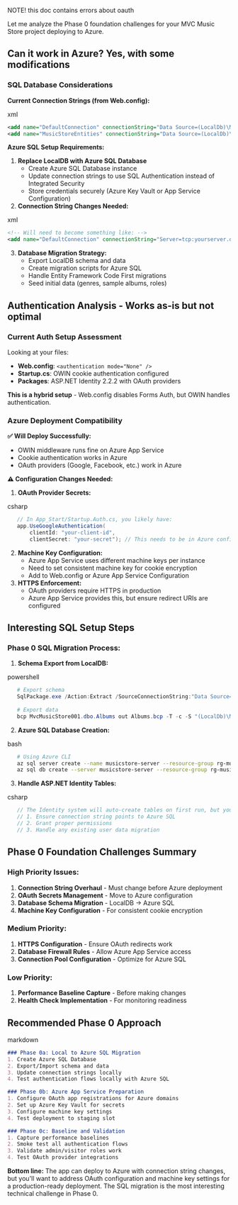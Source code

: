 
NOTE! this doc contains errors about oauth

Let me analyze the Phase 0 foundation challenges for your MVC Music Store project deploying to Azure.

## Can it work in Azure? **Yes, with some modifications**

### SQL Database Considerations

**Current Connection Strings (from Web.config):**

xml

```xml
<add name="DefaultConnection" connectionString="Data Source=(LocalDb)\MSSQLLocalDB;Initial Catalog=MvcMusicStoreUsers001;Integrated Security=True" />
<add name="MusicStoreEntities" connectionString="Data Source=(LocalDb)\MSSQLLocalDB;Initial Catalog=MvcMusicStore001;Integrated Security=SSPI;" />
```

**Azure SQL Setup Requirements:**

1. **Replace LocalDB with Azure SQL Database**
    - Create Azure SQL Database instance
    - Update connection strings to use SQL Authentication instead of Integrated Security
    - Store credentials securely (Azure Key Vault or App Service Configuration)
2. **Connection String Changes Needed:**

xml

```xml
<!-- Will need to become something like: -->
<add name="DefaultConnection" connectionString="Server=tcp:yourserver.database.windows.net,1433;Initial Catalog=MvcMusicStoreUsers001;User ID=yourusername;Password=yourpassword;Encrypt=True;TrustServerCertificate=False;Connection Timeout=30;" />
```

3. **Database Migration Strategy:**
    - Export LocalDB schema and data
    - Create migration scripts for Azure SQL
    - Handle Entity Framework Code First migrations
    - Seed initial data (genres, sample albums, roles)

## Authentication Analysis - **Works as-is but not optimal**

### Current Auth Setup Assessment

Looking at your files:

- **Web.config**: `<authentication mode="None" />`
- **Startup.cs**: OWIN cookie authentication configured
- **Packages**: ASP.NET Identity 2.2.2 with OAuth providers

**This is a hybrid setup** - Web.config disables Forms Auth, but OWIN handles authentication.

### Azure Deployment Compatibility

**✅ Will Deploy Successfully:**

- OWIN middleware runs fine on Azure App Service
- Cookie authentication works in Azure
- OAuth providers (Google, Facebook, etc.) work in Azure

**⚠️ Configuration Changes Needed:**

1. **OAuth Provider Secrets:**

csharp

```csharp
   // In App_Start/Startup.Auth.cs, you likely have:
   app.UseGoogleAuthentication(
       clientId: "your-client-id",
       clientSecret: "your-secret"); // This needs to be in Azure config
```

2. **Machine Key Configuration:**
    - Azure App Service uses different machine keys per instance
    - Need to set consistent machine key for cookie encryption
    - Add to Web.config or Azure App Service Configuration
3. **HTTPS Enforcement:**
    - OAuth providers require HTTPS in production
    - Azure App Service provides this, but ensure redirect URIs are configured

## Interesting SQL Setup Steps

### Phase 0 SQL Migration Process:

1. **Schema Export from LocalDB:**

powershell

```powershell
   # Export schema
   SqlPackage.exe /Action:Extract /SourceConnectionString:"Data Source=(LocalDb)\MSSQLLocalDB;Initial Catalog=MvcMusicStore001;Integrated Security=True" /TargetFile:MusicStore.dacpac
   
   # Export data
   bcp MvcMusicStore001.dbo.Albums out Albums.bcp -T -c -S "(LocalDb)\MSSQLLocalDB"
```

2. **Azure SQL Database Creation:**

bash

```bash
   # Using Azure CLI
   az sql server create --name musicstore-server --resource-group rg-musicstore --location eastus --admin-user sqladmin --admin-password YourPassword123!
   az sql db create --server musicstore-server --resource-group rg-musicstore --name MvcMusicStore001 --service-objective S0
```

3. **Handle ASP.NET Identity Tables:**

csharp

```csharp
   // The Identity system will auto-create tables on first run, but you need to:
   // 1. Ensure connection string points to Azure SQL
   // 2. Grant proper permissions
   // 3. Handle any existing user data migration
```

## Phase 0 Foundation Challenges Summary

### High Priority Issues:

1. **Connection String Overhaul** - Must change before Azure deployment
2. **OAuth Secrets Management** - Move to Azure configuration
3. **Database Schema Migration** - LocalDB → Azure SQL
4. **Machine Key Configuration** - For consistent cookie encryption

### Medium Priority:

1. **HTTPS Configuration** - Ensure OAuth redirects work
2. **Database Firewall Rules** - Allow Azure App Service access
3. **Connection Pool Configuration** - Optimize for Azure SQL

### Low Priority:

1. **Performance Baseline Capture** - Before making changes
2. **Health Check Implementation** - For monitoring readiness

## Recommended Phase 0 Approach

markdown

```markdown
### Phase 0a: Local to Azure SQL Migration
1. Create Azure SQL Database
2. Export/Import schema and data
3. Update connection strings locally
4. Test authentication flows locally with Azure SQL

### Phase 0b: Azure App Service Preparation
1. Configure OAuth app registrations for Azure domains
2. Set up Azure Key Vault for secrets
3. Configure machine key settings
4. Test deployment to staging slot

### Phase 0c: Baseline and Validation
1. Capture performance baselines
2. Smoke test all authentication flows
3. Validate admin/visitor roles work
4. Test OAuth provider integrations
```

**Bottom line:** The app can deploy to Azure with connection string changes, but you'll want to address OAuth configuration and machine key settings for a production-ready deployment. The SQL migration is the most interesting technical challenge in Phase 0.

